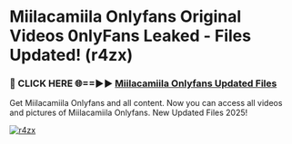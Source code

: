 # Miilacamiila Onlyfans Original Videos 0nlyFans Leaked - Files Updated! (r4zx)

<h3>🔴 CLICK HERE 🌐==►► <a href="https://tinyurl.com/x26r9saj" rel="nofollow">Miilacamiila Onlyfans Updated Files</a></h3>

Get Miilacamiila Onlyfans and all content. Now you can access all videos and pictures of Miilacamiila Onlyfans. New Updated Files 2025!

[![r4zx](https://i.imgur.com/LkgZPqh.gif)](https://tinyurl.com/x26r9saj)
